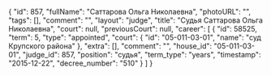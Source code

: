 {
    "id": 857,
    "fullName": "Саттарова Ольга Николаевна",
    "photoURL": "",
    "tags": [],
    "comment": "",
    "layout": "judge",
    "title": "Судья Саттарова Ольга Николаевна",
    "court": null,
    "previousCourt": null,
    "career": [
        {
            "id": 58525,
            "term": 5,
            "type": "appointed",
            "court": {
                "id": "05-011-03-01",
                "name": "суд Крупского района"
            },
            "extra": [],
            "comment": "",
            "house_id": "05-011-03-01",
            "judge_id": 857,
            "position": "судья",
            "term_type": "years",
            "timestamp": "2015-12-22",
            "decree_number": "510"
        }
    ]
}
